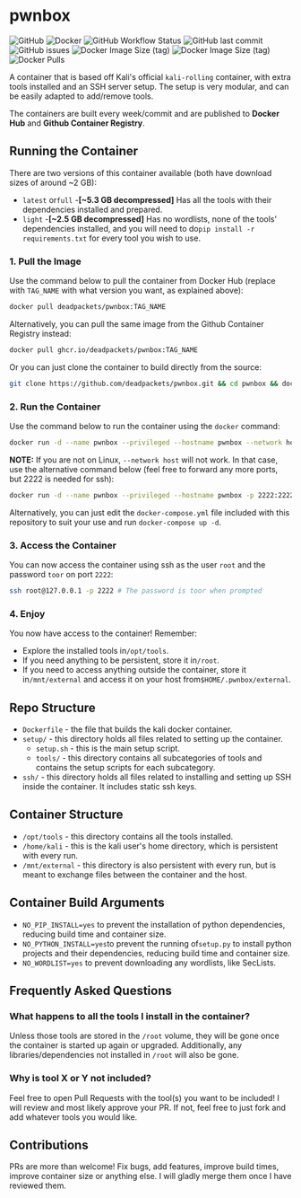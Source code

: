 # pwnbox

<p align="center">

![GitHub](https://img.shields.io/github/license/deadpackets/pwnbox) ![Docker](https://badges.aleen42.com/src/docker.svg) ![GitHub Workflow Status](https://img.shields.io/github/workflow/status/deadpackets/pwnbox/build-pwnbox-on-commit) ![GitHub last commit](https://img.shields.io/github/last-commit/deadpackets/pwnbox) ![GitHub issues](https://img.shields.io/github/issues/deadpackets/pwnbox) ![Docker Image Size (tag)](https://img.shields.io/docker/image-size/deadpackets/pwnbox/full?label=pwnbox%3Afull) ![Docker Image Size (tag)](https://img.shields.io/docker/image-size/deadpackets/pwnbox/light?label=pwnbox%3Alight) ![Docker Pulls](https://img.shields.io/docker/pulls/deadpackets/pwnbox)

</p>

A container that is based off Kali's official `kali-rolling` container, with extra tools installed and an SSH server setup. The setup is very modular, and can be easily adapted to add/remove tools.

The containers are built every week/commit and are published to **Docker Hub** and **Github Container Registry**.

## Running the Container

There are two versions of this container available (both have download sizes of around ~2 GB):

* `latest` or`full` -**[~5.3 GB decompressed]** Has all the tools with their dependencies installed and prepared.
* `light` -**[~2.5 GB decompressed]** Has no wordlists, none of the tools' dependencies installed, and you will need to do`pip install -r requirements.txt` for every tool you wish to use.

### 1. Pull the Image

Use the command below to pull the container from Docker Hub (replace with `TAG_NAME` with what version you want, as explained above):

```bash
docker pull deadpackets/pwnbox:TAG_NAME
```

Alternatively, you can pull the same image from the Github Container Registry instead:

```bash
docker pull ghcr.io/deadpackets/pwnbox:TAG_NAME
```

Or you can just clone the container to build directly from the source:

```bash
git clone https://github.com/deadpackets/pwnbox.git && cd pwnbox && docker build . -t pwnbox:local-build # You can potentially add build arguments here (see below)
```

### 2. Run the Container

Use the command below to run the container using the `docker` command:

```bash
docker run -d --name pwnbox --privileged --hostname pwnbox --network host -v $HOME/.pwnbox/home:/root -v $HOME/.pwnbox/external:/mnt/external deadpackets/pwnbox:TAG_NAME
```

**NOTE:** If you are not on Linux, `--network host` will not work. In that case, use the alternative command below (feel free to forward any more ports, but 2222 is needed for ssh):

```bash
docker run -d --name pwnbox --privileged --hostname pwnbox -p 2222:2222 -p 9000-9010:9000-9010 -v $HOME/.pwnbox/home:/root -v $HOME/.pwnbox/external:/mnt/external deadpackets/pwnbox:TAG_NAME
```

Alternatively, you can just edit the `docker-compose.yml` file included with this repository to suit your use and run `docker-compose up -d`.

### 3. Access the Container

You can now access the container using ssh as the user `root` and the password `toor` on port `2222`:

```bash
ssh root@127.0.0.1 -p 2222 # The password is toor when prompted
```

### 4. Enjoy

You now have access to the container! Remember:

* Explore the installed tools in`/opt/tools`.
* If you need anything to be persistent, store it in`/root`.
* If you need to access anything outside the container, store it in`/mnt/external` and access it on your host from`$HOME/.pwnbox/external`.

## Repo Structure

* `Dockerfile` - the file that builds the kali docker container.
* `setup/` - this directory holds all files related to setting up the container.
  * `setup.sh` - this is the main setup script.
  * `tools/` - this directory contains all subcategories of tools and contains the setup scripts for each subcategory.
* `ssh/` - this directory holds all files related to installing and setting up SSH inside the container. It includes static ssh keys.

## Container Structure

* `/opt/tools` - this directory contains all the tools installed.
* `/home/kali` - this is the kali user's home directory, which is persistent with every run.
* `/mnt/external` - this directory is also persistent with every run, but is meant to exchange files between the container and the host.

## Container Build Arguments

* `NO_PIP_INSTALL=yes` to prevent the installation of python dependencies, reducing build time and container size.
* `NO_PYTHON_INSTALL=yes`to prevent the running of`setup.py` to install python projects and their dependencies, reducing build time and container size.
* `NO_WORDLIST=yes` to prevent downloading any wordlists, like SecLists.

## Frequently Asked Questions

### What happens to all the tools I install in the container?

Unless those tools are stored in the `/root` volume, they will be gone once the container is started up again or upgraded. Additionally, any libraries/dependencies not installed in `/root` will also be gone.

### Why is tool X or Y not included?

Feel free to open Pull Requests with the tool(s) you want to be included! I will review and most likely approve your PR. If not, feel free to just fork and add whatever tools you would like.

## Contributions

PRs are more than welcome! Fix bugs, add features, improve build times, improve container size or anything else. I will gladly merge them once I have reviewed them.
